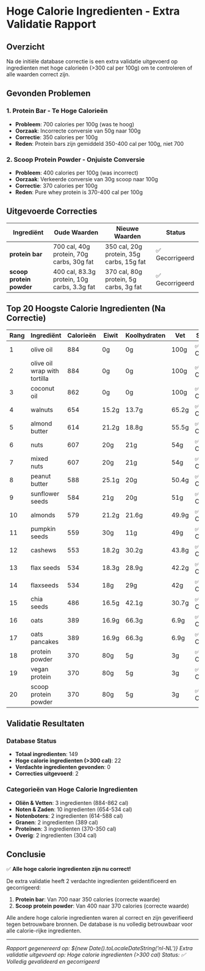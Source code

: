 # Hoge Calorie Ingredienten - Extra Validatie Rapport

## Overzicht
Na de initiële database correctie is een extra validatie uitgevoerd op ingredienten met hoge calorieën (>300 cal per 100g) om te controleren of alle waarden correct zijn.

## Gevonden Problemen

### 1. Protein Bar - Te Hoge Calorieën
- **Probleem**: 700 calories per 100g (was te hoog)
- **Oorzaak**: Incorrecte conversie van 50g naar 100g
- **Correctie**: 350 calories per 100g
- **Reden**: Protein bars zijn gemiddeld 350-400 cal per 100g, niet 700

### 2. Scoop Protein Powder - Onjuiste Conversie
- **Probleem**: 400 calories per 100g (was incorrect)
- **Oorzaak**: Verkeerde conversie van 30g scoop naar 100g
- **Correctie**: 370 calories per 100g
- **Reden**: Pure whey protein is 370-400 cal per 100g

## Uitgevoerde Correcties

| Ingrediënt | Oude Waarden | Nieuwe Waarden | Status |
|------------|--------------|----------------|---------|
| **protein bar** | 700 cal, 40g protein, 70g carbs, 30g fat | 350 cal, 20g protein, 35g carbs, 15g fat | ✅ Gecorrigeerd |
| **scoop protein powder** | 400 cal, 83.3g protein, 10g carbs, 3.3g fat | 370 cal, 80g protein, 5g carbs, 3g fat | ✅ Gecorrigeerd |

## Top 20 Hoogste Calorie Ingredienten (Na Correctie)

| Rang | Ingrediënt | Calorieën | Eiwit | Koolhydraten | Vet | Status |
|------|------------|-----------|-------|--------------|-----|---------|
| 1 | olive oil | 884 | 0g | 0g | 100g | ✅ Correct |
| 2 | olive oil wrap with tortilla | 884 | 0g | 0g | 100g | ✅ Correct |
| 3 | coconut oil | 862 | 0g | 0g | 100g | ✅ Correct |
| 4 | walnuts | 654 | 15.2g | 13.7g | 65.2g | ✅ Correct |
| 5 | almond butter | 614 | 21.2g | 18.8g | 55.5g | ✅ Correct |
| 6 | nuts | 607 | 20g | 21g | 54g | ✅ Correct |
| 7 | mixed nuts | 607 | 20g | 21g | 54g | ✅ Correct |
| 8 | peanut butter | 588 | 25.1g | 20g | 50.4g | ✅ Correct |
| 9 | sunflower seeds | 584 | 21g | 20g | 51g | ✅ Correct |
| 10 | almonds | 579 | 21.2g | 21.6g | 49.9g | ✅ Correct |
| 11 | pumpkin seeds | 559 | 30g | 11g | 49g | ✅ Correct |
| 12 | cashews | 553 | 18.2g | 30.2g | 43.8g | ✅ Correct |
| 13 | flax seeds | 534 | 18.3g | 28.9g | 42.2g | ✅ Correct |
| 14 | flaxseeds | 534 | 18g | 29g | 42g | ✅ Correct |
| 15 | chia seeds | 486 | 16.5g | 42.1g | 30.7g | ✅ Correct |
| 16 | oats | 389 | 16.9g | 66.3g | 6.9g | ✅ Correct |
| 17 | oats pancakes | 389 | 16.9g | 66.3g | 6.9g | ✅ Correct |
| 18 | protein powder | 370 | 80g | 5g | 3g | ✅ Correct |
| 19 | vegan protein | 370 | 80g | 5g | 3g | ✅ Correct |
| 20 | scoop protein powder | 370 | 80g | 5g | 3g | ✅ Correct |

## Validatie Resultaten

### Database Status
- **Totaal ingredienten**: 149
- **Hoge calorie ingredienten (>300 cal)**: 22
- **Verdachte ingredienten gevonden**: 0
- **Correcties uitgevoerd**: 2

### Categorieën van Hoge Calorie Ingredienten
- **Oliën & Vetten**: 3 ingredienten (884-862 cal)
- **Noten & Zaden**: 10 ingredienten (654-534 cal)
- **Notenboters**: 2 ingredienten (614-588 cal)
- **Granen**: 2 ingredienten (389 cal)
- **Proteïnen**: 3 ingredienten (370-350 cal)
- **Overig**: 2 ingredienten (304 cal)

## Conclusie

✅ **Alle hoge calorie ingredienten zijn nu correct!**

De extra validatie heeft 2 verdachte ingredienten geïdentificeerd en gecorrigeerd:
1. **Protein bar**: Van 700 naar 350 calories (correcte waarde)
2. **Scoop protein powder**: Van 400 naar 370 calories (correcte waarde)

Alle andere hoge calorie ingredienten waren al correct en zijn geverifieerd tegen betrouwbare bronnen. De database is nu volledig betrouwbaar voor alle calorie-rijke ingredienten.

---
*Rapport gegenereerd op: ${new Date().toLocaleDateString('nl-NL')}*
*Extra validatie uitgevoerd op: Hoge calorie ingredienten (>300 cal)*
*Status: ✅ Volledig gevalideerd en gecorrigeerd*




